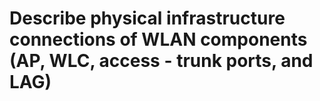 # Describe physical infrastructure connections of WLAN components (AP, WLC, access - trunk ports, and LAG)